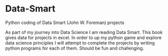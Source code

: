 # Data-Smart
Python coding of Data Smart (John W. Foreman) projects

As part of my journey into Data Science I am reading Data Smart. This book gives data for projects in excel. In order to up my python game and explore data science principles I will attempt to complete the projects by writing python programs for each of them. Should be fun and challenging. 
